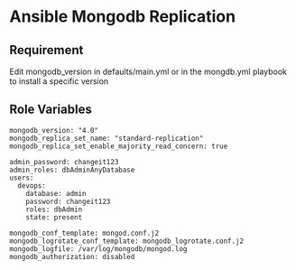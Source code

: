 # Ansible Mongodb Replication

## Requirement

Edit mongodb_version in defaults/main.yml or in the mongdb.yml playbook to install a specific version

## Role Variables

```
mongodb_version: "4.0"
mongodb_replica_set_name: "standard-replication"
mongodb_replica_set_enable_majority_read_concern: true

admin_password: changeit123
admin_roles: dbAdminAnyDatabase
users:
  devops:
    database: admin
    password: changeit123
    roles: dbAdmin
    state: present

mongodb_conf_template: mongod.conf.j2
mongodb_logrotate_conf_template: mongodb_logrotate.conf.j2
mongodb_logfile: /var/log/mongodb/mongod.log
mongodb_authorization: disabled
```
